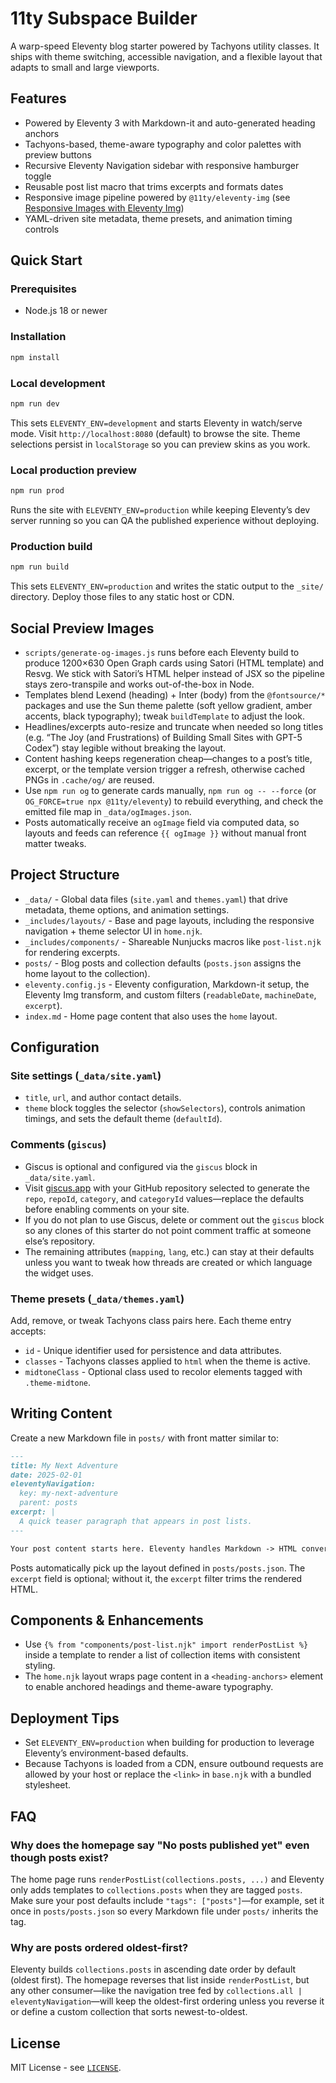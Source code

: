 # 11ty Subspace Builder

A warp-speed Eleventy blog starter powered by Tachyons utility classes. It ships with theme switching, accessible navigation, and a flexible layout that adapts to small and large viewports.

## Features
- Powered by Eleventy 3 with Markdown-it and auto-generated heading anchors
- Tachyons-based, theme-aware typography and color palettes with preview buttons
- Recursive Eleventy Navigation sidebar with responsive hamburger toggle
- Reusable post list macro that trims excerpts and formats dates
- Responsive image pipeline powered by `@11ty/eleventy-img` (see [Responsive Images with Eleventy Img](posts/responsive-images-eleventy-img.md))
- YAML-driven site metadata, theme presets, and animation timing controls

## Quick Start
### Prerequisites
- Node.js 18 or newer

### Installation
```bash
npm install
```

### Local development
```bash
npm run dev
```
This sets `ELEVENTY_ENV=development` and starts Eleventy in watch/serve mode. Visit `http://localhost:8080` (default) to browse the site. Theme selections persist in `localStorage` so you can preview skins as you work.

### Local production preview
```bash
npm run prod
```
Runs the site with `ELEVENTY_ENV=production` while keeping Eleventy’s dev server running so you can QA the published experience without deploying.

### Production build
```bash
npm run build
```
This sets `ELEVENTY_ENV=production` and writes the static output to the `_site/` directory. Deploy those files to any static host or CDN.

## Social Preview Images
- `scripts/generate-og-images.js` runs before each Eleventy build to produce 1200×630 Open Graph cards using Satori (HTML template) and Resvg. We stick with Satori’s HTML helper instead of JSX so the pipeline stays zero-transpile and works out-of-the-box in Node.
- Templates blend Lexend (heading) + Inter (body) from the `@fontsource/*` packages and use the Sun theme palette (soft yellow gradient, amber accents, black typography); tweak `buildTemplate` to adjust the look.
- Headlines/excerpts auto-resize and truncate when needed so long titles (e.g. “The Joy (and Frustrations) of Building Small Sites with GPT-5 Codex”) stay legible without breaking the layout.
- Content hashing keeps regeneration cheap—changes to a post’s title, excerpt, or the template version trigger a refresh, otherwise cached PNGs in `.cache/og/` are reused.
- Use `npm run og` to generate cards manually, `npm run og -- --force` (or `OG_FORCE=true npx @11ty/eleventy`) to rebuild everything, and check the emitted file map in `_data/ogImages.json`.
- Posts automatically receive an `ogImage` field via computed data, so layouts and feeds can reference `{{ ogImage }}` without manual front matter tweaks.

## Project Structure
- `_data/` - Global data files (`site.yaml` and `themes.yaml`) that drive metadata, theme options, and animation settings.
- `_includes/layouts/` - Base and page layouts, including the responsive navigation + theme selector UI in `home.njk`.
- `_includes/components/` - Shareable Nunjucks macros like `post-list.njk` for rendering excerpts.
- `posts/` - Blog posts and collection defaults (`posts.json` assigns the home layout to the collection).
- `eleventy.config.js` - Eleventy configuration, Markdown-it setup, the Eleventy Img transform, and custom filters (`readableDate`, `machineDate`, `excerpt`).
- `index.md` - Home page content that also uses the `home` layout.

## Configuration
### Site settings (`_data/site.yaml`)
- `title`, `url`, and author contact details.
- `theme` block toggles the selector (`showSelectors`), controls animation timings, and sets the default theme (`defaultId`).

### Comments (`giscus`)
- Giscus is optional and configured via the `giscus` block in `_data/site.yaml`.
- Visit [giscus.app](https://giscus.app/) with your GitHub repository selected to generate the `repo`, `repoId`, `category`, and `categoryId` values—replace the defaults before enabling comments on your site.
- If you do not plan to use Giscus, delete or comment out the `giscus` block so any clones of this starter do not point comment traffic at someone else’s repository.
- The remaining attributes (`mapping`, `lang`, etc.) can stay at their defaults unless you want to tweak how threads are created or which language the widget uses.

### Theme presets (`_data/themes.yaml`)
Add, remove, or tweak Tachyons class pairs here. Each theme entry accepts:
- `id` - Unique identifier used for persistence and data attributes.
- `classes` - Tachyons classes applied to `html` when the theme is active.
- `midtoneClass` - Optional class used to recolor elements tagged with `.theme-midtone`.

## Writing Content
Create a new Markdown file in `posts/` with front matter similar to:
```markdown
---
title: My Next Adventure
date: 2025-02-01
eleventyNavigation:
  key: my-next-adventure
  parent: posts
excerpt: |
  A quick teaser paragraph that appears in post lists.
---

Your post content starts here. Eleventy handles Markdown -> HTML conversion.
```
Posts automatically pick up the layout defined in `posts/posts.json`. The `excerpt` field is optional; without it, the `excerpt` filter trims the rendered HTML.

## Components & Enhancements
- Use `{% from "components/post-list.njk" import renderPostList %}` inside a template to render a list of collection items with consistent styling.
- The `home.njk` layout wraps page content in a `<heading-anchors>` element to enable anchored headings and theme-aware typography.

## Deployment Tips
- Set `ELEVENTY_ENV=production` when building for production to leverage Eleventy’s environment-based defaults.
- Because Tachyons is loaded from a CDN, ensure outbound requests are allowed by your host or replace the `<link>` in `base.njk` with a bundled stylesheet.

## FAQ
### Why does the homepage say "No posts published yet" even though posts exist?
The home page runs `renderPostList(collections.posts, ...)` and Eleventy only adds templates to `collections.posts` when they are tagged `posts`. Make sure your post defaults include `"tags": ["posts"]`—for example, set it once in `posts/posts.json` so every Markdown file under `posts/` inherits the tag.

### Why are posts ordered oldest-first?
Eleventy builds `collections.posts` in ascending date order by default (oldest first). The homepage reverses that list inside `renderPostList`, but any other consumer—like the navigation tree fed by `collections.all | eleventyNavigation`—will keep the oldest-first ordering unless you reverse it or define a custom collection that sorts newest-to-oldest.

## License
MIT License - see [`LICENSE`](LICENSE).
